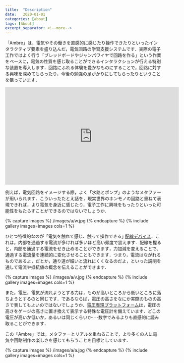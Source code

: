 ```yaml
---
title:  "Description"
date:   2020-01-01
categories: [about]
tags: [About]
excerpt_separator: <!--more-->
---
```


「Ambre」は，電気やその働きを直感的に感じたり操作できたりといったインタラクティブ要素を盛り込んだ，電気回路の学習支援システムです．実際の電子工作ではよく行う「ブレッドボードやジャンパワイヤで回路を作る」という作業をベースに，電気の性質を感じ取ることができるインタラクションが行える特別な装置を導入します．回路にふれる体験を豊かなものにすることで，回路に対する興味を深めてもらったり，今後の勉強の足がかりにしてもらったりということを狙っています．

<!--more-->

<iframe width="560" height="315" src="https://www.youtube.com/embed/plu48jkZL6U" frameborder="0" allow="accelerometer; autoplay; encrypted-media; gyroscope; picture-in-picture" allowfullscreen>
</iframe>

例えば，電気回路をイメージする際，よく「水路とポンプ」のようなメタファーが用いられます．こういったたとえ話を，現実世界のホンモノの回路と重ねて表現できれば，より電気を身近に感じたり，電子工作に興味をもったりといった可能性をもたらすことができるのではないでしょうか．



{% capture images %}
/images/a/w.jpg
{% endcapture %}
{% include gallery images=images cols=1 %}

ひとつ特徴的なのが「電気を触れて感じ、触って操作できる｣ [配線デバイス](/wire)．これは，内部を通過する電流が多ければ多いほど高い頻度で震えます．配線を握ると，内部を通過する電流をせき止めることができます，力加減を変えることで、通過する電流量を連続的に変化させることもできます．つまり，電流はながれるものであるよ，だとか，通り道が細いと流れにくくなるのだよ，といった説明を通して電流や抵抗値の概念を伝えることができます．


{% capture images %}
/images/a/v.jpg
{% endcapture %}
{% include gallery images=images cols=1 %}

また，電圧，電気が流れようとする力は，ものが高いところから低いところに落ちようとするのと同じです．であるならば，電圧の高さをなにか実際のものの高さで表してもよいのではないでしょうか．[電圧表現プラットフォーム](/voltage)は，電圧の高さをゲージの高さに置き換えて表示する特殊な電圧計を備えています．どこの電圧が高いか低いか，あるいは同じくらいか･･･数字でみるよりも直感的に読み取ることができます．

この「Ambre」では，メタファーとリアルを重ねることで，より多くの人に電気や回路制作の楽しさを感じてもらうことを目標としています．


{% capture images %}
/images/a/a.jpg
{% endcapture %}
{% include gallery images=images cols=1 %}